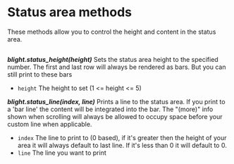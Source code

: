 # Status area methods

These methods allow you to control the height and content in the status area.

##

***blight.status_height(height)***
Sets the status area height to the specified number. The first and last row will always be rendered as bars. But you can still print to these bars

- `height`  The height to set (1 <= height <= 5)

***blight.status_line(index, line)***
Prints a line to the status area. If you print to a 'bar line' the content will be integrated into the bar. The "(more)" info shown when scrolling will always
be allowed to occupy space before your custom line when applicable.

- `index`   The line to print to (0 based), if it's greater then the height of your area it will always default to last line. If it's less than 0 it will default to 0.
- `line`    The line you want to print
